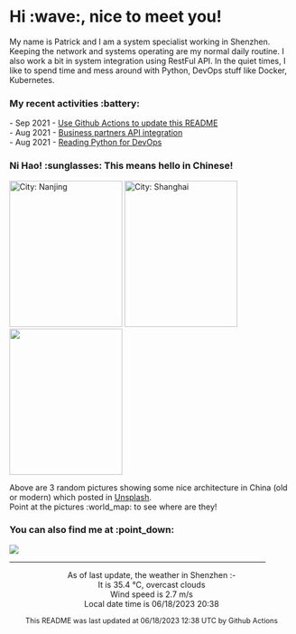 <h1> Hi :wave:, nice to meet you! </h1>

<!-- <img align='right' src="https://media.giphy.com/media/3o6ZsWiPs8bx32YWyY/giphy.gif" width="300" /> -->

<p alight="left">My name is Patrick and I am a system specialist working in Shenzhen. Keeping the network and systems operating are my normal daily routine. I also work a bit in system integration using RestFul API. In the quiet times, I like to spend time and mess around with Python, DevOps stuff like Docker, Kubernetes.</p>
<h3>My recent activities :battery:</h3>
<!-- Activities start -->
- Sep 2021 - <a href='https://docs.github.com/en/actions' target='_blank'>Use Github Actions to update this README</a><br>
- Aug 2021 - <a href='#' target='_blank'>Business partners API integration</a><br>
- Aug 2021 - <a href='https://book.douban.com/subject/34787347/' target='_blank'>Reading Python for DevOps</a><br><!-- Activities end -->

<h3>Ni Hao! :sunglasses: This means hello in Chinese!</h3>
<!-- Picture start -->
<p><img width="200" height="259" src="https://images.unsplash.com/photo-1558504189-daca2a1cca40?crop=entropy&cs=tinysrgb&fit=max&fm=jpg&ixid=M3wyNjYzMzV8MHwxfHJhbmRvbXx8fHx8fHx8fDE2ODcwOTE5MjV8&ixlib=rb-4.0.3&q=80&w=200" title="City: Nanjing" /> <img width="200" height="259" src="https://images.unsplash.com/photo-1618704542164-a967e8188339?crop=entropy&cs=tinysrgb&fit=max&fm=jpg&ixid=M3wyNjYzMzV8MHwxfHJhbmRvbXx8fHx8fHx8fDE2ODcwOTE5MjV8&ixlib=rb-4.0.3&q=80&w=200" title="City: Shanghai" /> <img width="200" height="259" src="https://images.unsplash.com/photo-1656293563370-57408d7fed29?crop=entropy&cs=tinysrgb&fit=max&fm=jpg&ixid=M3wyNjYzMzV8MHwxfHJhbmRvbXx8fHx8fHx8fDE2ODcwOTE5MjV8&ixlib=rb-4.0.3&q=80&w=200" /> </p><!-- Picture end -->
<p>Above are 3 random pictures showing some nice architecture in China (old or modern) which posted in <a href='https://unsplash.com/' target='_blank'>Unsplash</a>.<br>Point at the pictures :world_map: to see where are they!</p>

<h3>You can also find me at :point_down:</h3>
<p><a href="https://www.linkedin.com/in/patrick-law" target="_blank"><img src="https://img.shields.io/badge/linkedin-%230077B5.svg?&style=for-the-badge&logo=linkedin&logoColor=white" /></a>
</P>
<hr size='8' width='90%'>

<!-- Weather start -->
<p align="center">As of last update, the weather in Shenzhen :- <br>
It is 35.4 &#8451;, overcast clouds<br>
Wind speed is 2.7 m/s<br>
Local date time is 06/18/2023 20:38<br></p><!-- Weather end -->
<!-- Updatetime start -->
<p align="center" style="font-size:90%">This README was last updated at 06/18/2023 12:38 UTC by Github Actions</p><!-- Updatetime end -->

